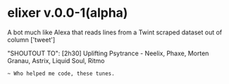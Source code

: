 # elixer v.0.0-1(alpha)
A bot much like Alexa that reads lines from a Twint scraped dataset out of column ['tweet']


"SHOUTOUT TO": [2h30] Uplifting Psytrance - Neelix, Phaxe, Morten Granau, Astrix, Liquid Soul, Ritmo
  
    ~ Who helped me code, these tunes.
